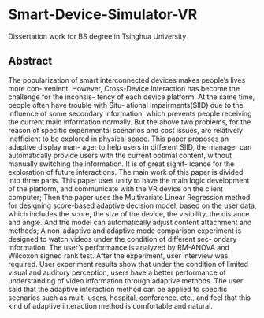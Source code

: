 # Smart-Device-Simulator-VR
Dissertation work for BS degree in Tsinghua University

## Abstract

The popularization of smart interconnected devices makes people’s lives more con- venient. However, Cross-Device Interaction has become the challenge for the inconsis- tency of each device platform. At the same time, people often have trouble with Situ- ational Impairments(SIID) due to the influence of some secondary information, which prevents people receiving the current main information normally. But the above two problems, for the reason of specific experimental scenarios and cost issues, are relatively inefficient to be explored in physical space. This paper proposes an adaptive display man- ager to help users in different SIID, the manager can automatically provide users with the current optimal content, without manually switching the information. It is of great signif- icance for the exploration of future interactions.
The main work of this paper is divided into three parts. This paper uses unity to have the main logic development of the platform, and communicate with the VR device on the client computer; Then the paper uses the Multivariate Linear Regression method for designing score-based adaptive decision model, based on the user data, which includes the score, the size of the device, the visibility, the distance and angle. And the model can automatically adjust content attachment and methods; A non-adaptive and adaptive mode comparison experiment is designed to watch videos under the condition of different sec- ondary information. The user’s performance is analyzed by RM-ANOVA and Wilcoxon signed rank test. After the experiment, user interview was required.
User experiment results show that under the condition of limited visual and auditory perception, users have a better performance of understanding of video information through adaptive methods. The user said that the adaptive interaction method can be applied to specific scenarios such as multi-users, hospital, conference, etc., and feel that this kind of adaptive interaction method is comfortable and natural.
